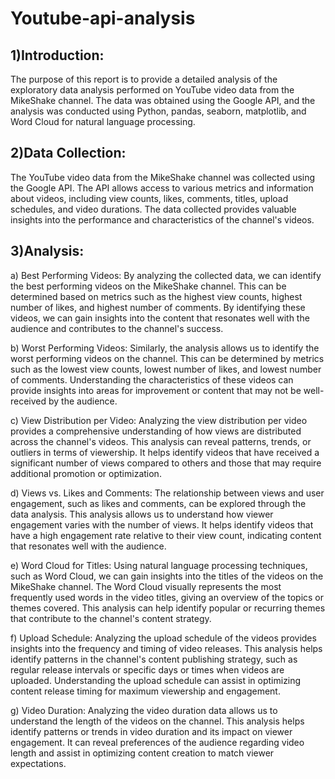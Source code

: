 # Youtube-api-analysis

## 1)Introduction:
The purpose of this report is to provide a detailed analysis of the exploratory data analysis performed on YouTube video data from the MikeShake channel. The data was obtained using the Google API, and the analysis was conducted using Python, pandas, seaborn, matplotlib, and Word Cloud for natural language processing.
## 2)Data Collection:
The YouTube video data from the MikeShake channel was collected using the Google API. The API allows access to various metrics and information about videos, including view counts, likes, comments, titles, upload schedules, and video durations. The data collected provides valuable insights into the performance and characteristics of the channel's videos.

## 3)Analysis:

a) Best Performing Videos:
By analyzing the collected data, we can identify the best performing videos on the MikeShake channel. This can be determined based on metrics such as the highest view counts, highest number of likes, and highest number of comments. By identifying these videos, we can gain insights into the content that resonates well with the audience and contributes to the channel's success.

b) Worst Performing Videos:
Similarly, the analysis allows us to identify the worst performing videos on the channel. This can be determined by metrics such as the lowest view counts, lowest number of likes, and lowest number of comments. Understanding the characteristics of these videos can provide insights into areas for improvement or content that may not be well-received by the audience.

c) View Distribution per Video:
Analyzing the view distribution per video provides a comprehensive understanding of how views are distributed across the channel's videos. This analysis can reveal patterns, trends, or outliers in terms of viewership. It helps identify videos that have received a significant number of views compared to others and those that may require additional promotion or optimization.

d) Views vs. Likes and Comments:
The relationship between views and user engagement, such as likes and comments, can be explored through the data analysis. This analysis allows us to understand how viewer engagement varies with the number of views. It helps identify videos that have a high engagement rate relative to their view count, indicating content that resonates well with the audience.

e) Word Cloud for Titles:
Using natural language processing techniques, such as Word Cloud, we can gain insights into the titles of the videos on the MikeShake channel. The Word Cloud visually represents the most frequently used words in the video titles, giving an overview of the topics or themes covered. This analysis can help identify popular or recurring themes that contribute to the channel's content strategy.

f) Upload Schedule:
Analyzing the upload schedule of the videos provides insights into the frequency and timing of video releases. This analysis helps identify patterns in the channel's content publishing strategy, such as regular release intervals or specific days or times when videos are uploaded. Understanding the upload schedule can assist in optimizing content release timing for maximum viewership and engagement.

g) Video Duration:
Analyzing the video duration data allows us to understand the length of the videos on the channel. This analysis helps identify patterns or trends in video duration and its impact on viewer engagement. It can reveal preferences of the audience regarding video length and assist in optimizing content creation to match viewer expectations.

